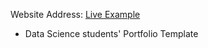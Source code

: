 Website Address: [Live Example](https://mohantechis.github.io/mohantechis/)

- Data Science students' Portfolio Template
